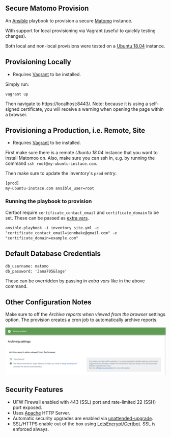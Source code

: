 ## Secure Matomo Provision

An [Ansible](https://docs.ansible.com/) playbook to provision a secure [Matomo](https://matomo.org/) instance.

With support for local provisioning via Vagrant (useful to quickly testing changes).

Both local and non-local provisions were tested on a [Ubuntu 18.04](http://releases.ubuntu.com/18.04/) instance.

## Provisioning Locally

* Requires [Vagrant](https://www.vagrantup.com/) to be installed.

Simply run:

```
vagrant up
```

Then navigate to https://localhost:8443/. Note: because it is using a self-signed certificate, you will receive a warning when opening the page within a browser.

## Provisioning a Production, i.e. Remote, Site

* Requires [Vagrant](https://docs.ansible.com/ansible/latest/installation_guide/intro_installation.html) to be installed.

First make sure there is a remote _Ubuntu 18.04_ instance that you want to install Matomoo on. Also, make sure you can ssh in, e.g. by running the command `ssh root@my-ubuntu-instace.com`.

Then make sure to update the inventory's `prod` entry:

```
[prod]
my-ubuntu-instace.com ansible_user=root
```
### Running the playbook to provision

Certbot require `certificate_contact_email` and `certificate_domain` to be set. These can be passed as [extra vars](https://docs.ansible.com/ansible/latest/user_guide/playbooks_variables.html#id35).

```
ansible-playbook -i inventory site.yml -e "certificate_contact_email=jonmbake@gmail.com" -e "certificate_domain=example.com"
```

## Default Database Credentials

```
db_username: matomo
db_password: 'Jana705&loge'
```

These can be overridden by passing in _extra vars_ like in the above command.


## Other Configuration Notes

Make sure to off the _Archive reports when viewed from the browser_ settings option. The provision creates a cron job to automatically archive reports.

![Archive reports when viewed from the browser off](https://github.com/jonmbake/screenshots/raw/master/matomo-ansible/matomo-archive-reports-off.png)


## Security Features

- UFW Firewall enabled with 443 (SSL) port and rate-limited 22 (SSH) port exposed.
- Uses [Apache](https://httpd.apache.org/) HTTP Server.
- Automatic security upgrades are enabled via [unattended-upgrade](https://help.ubuntu.com/lts/serverguide/automatic-updates.html).
- SSL/HTTPS enable out of the box using [LetsEncrypt/Certbot](https://certbot.eff.org/). SSL is enforced always.
